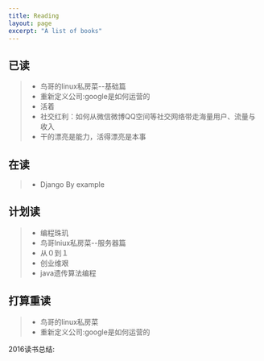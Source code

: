 ```yaml
---
title: Reading
layout: page
excerpt: "A list of books" 
---
```


## 已读

> - 鸟哥的linux私房菜--基础篇
> - 重新定义公司:google是如何运营的
> - 活着
> - 社交红利：如何从微信微博QQ空间等社交网络带走海量用户、流量与收入
> - 干的漂亮是能力，活得漂亮是本事

## 在读
> - Django By example

## 计划读 
> - 编程珠玑
> - 鸟哥lniux私房菜--服务器篇
> - 从０到１
> - 创业维艰
> - java遗传算法编程

## 打算重读
> - 鸟哥的linux私房菜
> - 重新定义公司:google是如何运营的

2016读书总结: 